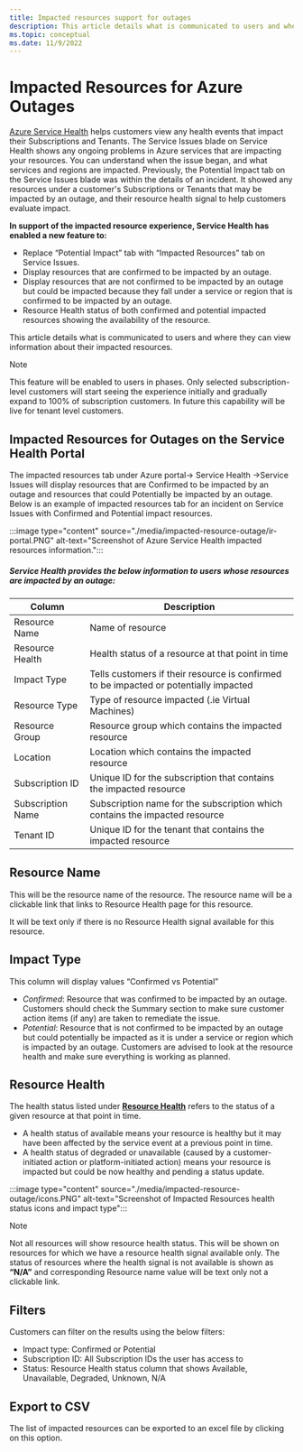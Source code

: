 ```yaml
---
title: Impacted resources support for outages
description: This article details what is communicated to users and where they can view information about their impacted resources.
ms.topic: conceptual
ms.date: 11/9/2022
---
```


# Impacted Resources for Azure Outages

[Azure Service Health](https://azure.microsoft.com/get-started/azure-portal/service-health/) helps customers view any health events that impact their Subscriptions and Tenants. The Service Issues blade on Service Health shows any ongoing problems in Azure services that are impacting your resources. You can understand when the issue began, and what services and regions are impacted. Previously, the Potential Impact tab on the Service Issues blade was within the details of an incident. It showed any resources under a customer's Subscriptions or Tenants that may be impacted by an outage, and their resource health signal to help customers evaluate impact.

**In support of the impacted resource experience, Service Health has enabled a new feature to:**

- Replace “Potential Impact” tab with “Impacted Resources” tab on Service Issues.
- Display resources that are confirmed to be impacted by an outage.
- Display resources that are not confirmed to be impacted by an outage but could be impacted because they fall under a service or region that is confirmed to be impacted by an outage.
- Resource Health status of both confirmed and potential impacted resources showing the availability of the resource.

This article details what is communicated to users and where they can view information about their impacted resources.

>[!Note]
>This feature will be enabled to users in phases. Only selected subscription-level customers will start seeing the experience initially and gradually expand to 100% of subscription customers. In future this capability will be live for tenant level customers.

## Impacted Resources for Outages on the Service Health Portal

The impacted resources tab under Azure portal-> Service Health ->Service Issues will display resources that are Confirmed to be impacted by an outage and resources that could Potentially be impacted by an outage. Below is an example of impacted resources tab for an incident on Service Issues with Confirmed and Potential impact resources.

:::image type="content" source="./media/impacted-resource-outage/ir-portal.PNG" alt-text="Screenshot of Azure Service Health impacted resources information.":::

##### Service Health provides the below information to users whose resources are impacted by an outage:

|Column  |Description |
|---------|---------|
|Resource Name|Name of resource|
|Resource Health|Health status of a resource at that point in time|
|Impact Type|Tells customers if their resource is confirmed to be impacted or potentially impacted|
|Resource Type|Type of resource impacted (.ie Virtual Machines)|
|Resource Group|Resource group which contains the impacted resource|
|Location|Location which contains the impacted resource|
|Subscription ID|Unique ID for the subscription that contains the impacted resource|
|Subscription Name|Subscription name for the subscription which contains the impacted resource|
|Tenant ID|Unique ID for the tenant that contains the impacted resource|

## Resource Name

This will be the resource name of the resource. The resource name will be a clickable link that links to Resource Health page for this resource.

It will be text only if there is no Resource Health signal available for this resource.

## Impact Type

This column will display values “Confirmed vs Potential”

- *Confirmed*: Resource that was confirmed to be impacted by an outage. Customers should check the Summary section to make sure customer action items (if any) are taken to remediate the issue.
- *Potential*: Resource that is not confirmed to be impacted by an outage but could potentially be impacted as it is under a service or region which is impacted by an outage. Customers are advised to look at the resource health and make sure everything is working as planned.

## Resource Health

The health status listed under **[Resource Health](../service-health/resource-health-overview.md)** refers to the status of a given resource at that point in time.

- A health status of available means your resource is healthy but it may have been affected by the service event at a previous point in time.
- A health status of degraded or unavailable (caused by a customer-initiated action or platform-initiated action) means your resource is impacted but could be now healthy and pending a status update.

:::image type="content" source="./media/impacted-resource-outage/icons.PNG" alt-text="Screenshot of Impacted Resources health status icons and impact type":::


>[!Note]
>Not all resources will show resource health status. This will be shown on resources for which we have a resource health signal available only. The status of resources where the health signal is not available is shown as **“N/A”** and corresponding Resource name value will be text only not a clickable link.

## Filters

Customers can filter on the results using the below filters:

- Impact type: Confirmed or Potential
- Subscription ID: All Subscription IDs the user has access to
- Status: Resource Health status column that shows Available, Unavailable, Degraded, Unknown, N/A

## Export to CSV

The list of impacted resources can be exported to an excel file by clicking on this option.
